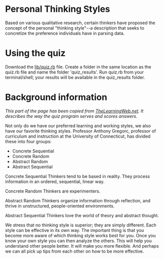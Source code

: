 # Personal Thinking Styles
Based on various qualitative research, certain thinkers have proposed the concept of the personal "thinking
style"--a description that seeks to concretize the preference individuals have in parsing data.

# Using the quiz 
Download the [lib/quiz.rb](link) file. Create a folder in the same location as the quiz.rb file and name the folder 'quiz_results'.
Run quiz.rb from your terminal/shell; your results will be available in the quiz_results folder.

# Background information
*This part of the page has been copied from [TheLearningWeb.net](http://www.thelearningweb.net/personalthink.html).*
*It describes the way the quiz program serves and scores answers.*

Not only do we have our preferred learning and working styles, we also have our 
favorite thinking styles. Professor Anthony Gregorc, professor of curriculum and 
instruction at the University of Connecticut, has divided these into four groups:

- Concrete Sequential
- Concrete Random
- Abstract Random
- Abstract Sequential

Concrete Sequential Thinkers tend to be based in reality. They process information 
in an ordered, sequential, linear way.

Concrete Random Thinkers are experimenters.

Abstract Random Thinkers organize information through reflection, and thrive in 
unstructured, people-oriented environments.
  
Abstract Sequential Thinkers love the world of theory and abstract thought.

We stress that no thinking style is superior; they are simply different. Each style 
can be effective in its own way. The important thing is that you become more aware of 
which thinking style works best for you. Once you know your own style you can then 
analyze the others. This will help you understand other people better. It will make 
you more flexible. And perhaps we can all pick up tips from each other on how to be 
more effective.
